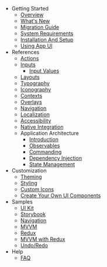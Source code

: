 * Getting Started
  * [Overview](xref:overview)
  * [What's New](xref:whats-new)
  * [Migration Guide](xref:migrate)
  * [System Requirements](xref:system-requirements)
  * [Installation And Setup](xref:setup)
  * [Using App UI](xref:using-app-ui)
* References
  * [Actions](xref:actions)
  * [Inputs](xref:inputs)
    * [Input Values](xref:handle-input-values) 
  * [Layouts](xref:layouts)
  * [Typography](xref:typography)
  * [Iconography](xref:iconography)
  * [Contexts](xref:contexts)
  * [Overlays](xref:overlays)
  * [Navigation](xref:navigation)
  * [Localization](xref:localization)
  * [Accessibility](xref:accessibility)
  * [Native Integration](xref:native-integration)
  * Application Architecture
    * [Introduction](xref:mvvm-intro)
    * [Observables](xref:mvvm-observable)
    * [Commanding](xref:mvvm-command)
    * [Dependency Injection](xref:mvvm-di)
    * [State Management](xref:state-management)
* Customization
  * [Theming](xref:theming)
  * [Styling](xref:styling)
  * [Custom Icons](xref:custom-icons)
  * [Create Your Own UI Components](xref:custom-ui-components)
* Samples
  * [UI Kit](xref:ui-kit)
  * [Storybook](xref:storybook)
  * [Navigation](xref:navigation-sample)
  * [MVVM](xref:mvvm-sample)
  * [Redux](xref:redux-sample)
  * [MVVM with Redux](xref:mvvm-redux-sample)
  * [Undo/Redo](xref:undo-redo-sample)
* Help
  * [FAQ](xref:faq)